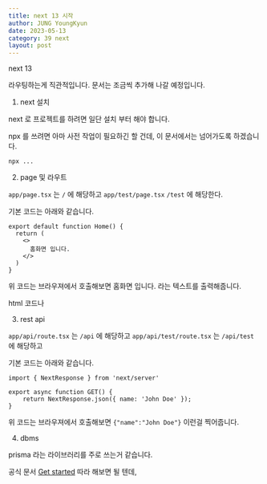 ```yaml
---
title: next 13 시작
author: JUNG YoungKyun
date: 2023-05-13
category: 39 next
layout: post
---
```


next 13

라우팅하는게 직관적입니다.
문서는 조금씩 추가해 나갈 예정입니다.

1. next 설치

next 로 프로젝트를 하려면 일단 설치 부터 해야 합니다.

npx 를 쓰려면 아마 사전 작업이 필요하긴 할 건데, 이 문서에서는
넘어가도록 하겠습니다.

```
npx ...
```

2. page 및 라우트

`app/page.tsx` 는 `/` 에 해당하고
`app/test/page.tsx` `/test` 에 해당한다.

기본 코드는 아래와 같습니다.

```
export default function Home() {
  return (
    <>
      홈화면 입니다.
    </>
  )
}

```

위 코드는 브라우져에서 호출해보면
홈화면 입니다. 라는 텍스트를 출력해줍니다.

html 코드나 

3. rest api

`app/api/route.tsx` 는 `/api` 에 해당하고
`app/api/test/route.tsx` 는 `/api/test` 에 해당하고

기본 코드는 아래와 같습니다.

```
import { NextResponse } from 'next/server'

export async function GET() {
    return NextResponse.json({ name: 'John Doe' });
}
```

위 코드는
브라우져에서 호출해보면 `{"name":"John Doe"}` 이런걸 찍어줍니다.

4. dbms

prisma 라는 라이브러리를 주로 쓰는거 같습니다.

공식 문서 [Get started](https://www.prisma.io/docs/getting-started) 따라 해보면 될 텐데,


